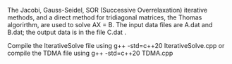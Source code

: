 The Jacobi, Gauss-Seidel, SOR (Successive Overrelaxation) iterative methods, and a direct method for tridiagonal matrices, the Thomas algorirthm, are used to solve AX = B. The input data  files are A.dat and B.dat; the output data is in the file C.dat .

Compile the IterativeSolve file using g++ -std=c++20 IterativeSolve.cpp or 
compile the TDMA file using g++ -std=c++20 TDMA.cpp
